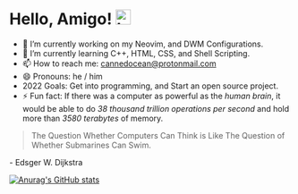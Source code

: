 # Hello, Amigo! <img src="https://user-images.githubusercontent.com/1303154/88677602-1635ba80-d120-11ea-84d8-d263ba5fc3c0.gif" width="27px" alt="hi">


- 🔭 I’m currently working on my Neovim, and DWM Configurations.  
- 🌱 I’m currently learning C++, HTML, CSS, and Shell Scripting.
- 📫 How to reach me: cannedocean@protonmail.com
- 😄 Pronouns: he / him
- 2022 Goals: Get into programming, and Start an open source project. 
- ⚡ Fun fact: If there was a computer as powerful as the _human brain_, it would be able to do _38 thousand trillion operations per second_ and hold more than _3580 terabytes_ of memory.


> The Question Whether Computers Can Think is Like The Question of Whether Submarines Can Swim. 

  \- Edsger W. Dijkstra 

[![Anurag's GitHub stats](https://github-readme-stats.vercel.app/api?username=dcodecrzft&theme=dracula&show_icons=true&hide_border=true&border_radius=6)](https://github.com/anuraghazra/github-readme-stats) 



<!-- 
Here are some ideas to get you started:

- 🔭 I’m currently working on 
- 🌱 I’m currently learning ...
- 👯 I’m looking to collaborate on ...
- 🤔 I’m looking for help with ...
- 💬 Ask me about ...
- 📫 How to reach me: ...
- 😄 Pronouns: ...
- ⚡ Fun fact: ...
--> 

